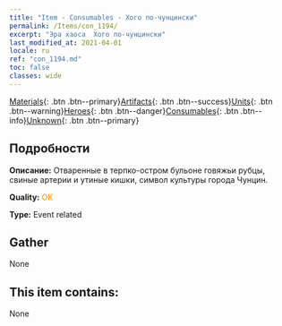 ```yaml
---
title: "Item - Consumables - Хого по-чунцински"
permalink: /Items/con_1194/
excerpt: "Эра хаоса  Хого по-чунцински"
last_modified_at: 2021-04-01
locale: ru
ref: "con_1194.md"
toc: false
classes: wide
---
```

 [Materials](/ru/Items/){: .btn .btn--primary}[Artifacts](/ru/Items/Artifacts/){: .btn .btn--success}[Units](/ru/Items/Units/){: .btn .btn--warning}[Heroes](/ru/Items/Heroes/){: .btn .btn--danger}[Consumables](/ru/Items/Consumables/){: .btn .btn--info}[Unknown](/ru/Items/Unknown/){: .btn .btn--primary}

## Подробности
 **Описание:** Отваренные в терпко-остром бульоне говяжьи рубцы, свиные артерии и утиные кишки, символ культуры города Чунцин.

 **Quality:** <span style="color: #FF8C00">OK</span>

 **Type:** Event related

## Gather

  None

## This item contains:

  None

